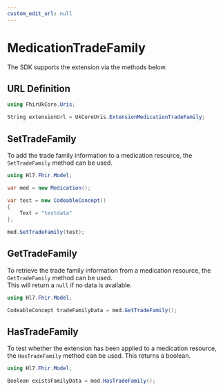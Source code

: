 ```yaml
---
custom_edit_url: null
---
```


# MedicationTradeFamily

The SDK supports the extension via the methods below.

  
## URL Definition

``` csharp
using FhirUkCore.Uris;

String extensionUrl = UkCoreUris.ExtensionMedicationTradeFamily;

```

## SetTradeFamily

To add the trade family information to a medication resource, the `SetTradeFamily` method can be used.  

``` csharp
using Hl7.Fhir.Model;

var med = new Medication();

var test = new CodeableConcept()
{
    Text = "testdata"
};

med.SetTradeFamily(test);
```

## GetTradeFamily

To retrieve the trade family information from a medication resource, the `GetTradeFamily` method can be used.  
This will return a `null` if no data is available.
``` csharp
using Hl7.Fhir.Model;

CodeableConcept tradeFamilyData = med.GetTradeFamily();
```

## HasTradeFamily

To test whether the extension has been applied to a medication resource, the `HasTradeFamily` method can be used. This returns a boolean.
``` csharp
using Hl7.Fhir.Model;

Boolean existsFamilyData = med.HasTradeFamily();
```